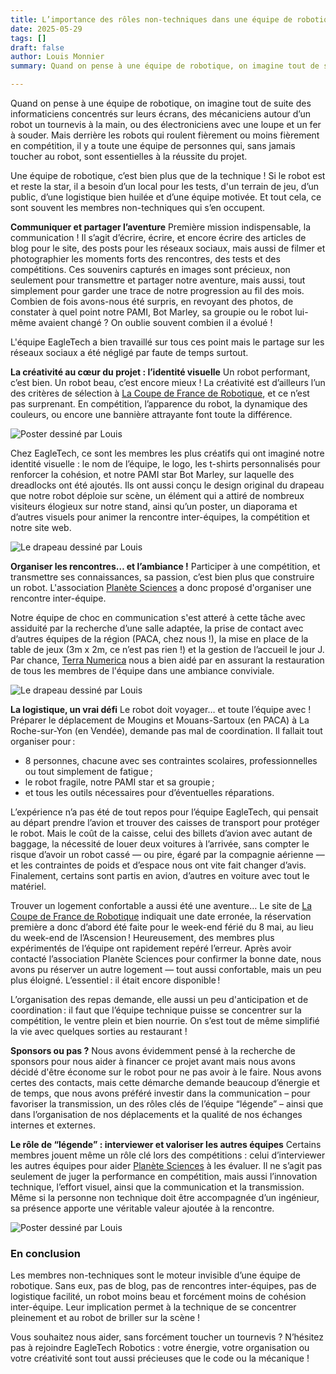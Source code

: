 ```yaml
---
title: L’importance des rôles non-techniques dans une équipe de robotique
date: 2025-05-29
tags: []
draft: false
author: Louis Monnier
summary: Quand on pense à une équipe de robotique, on imagine tout de suite des informaticiens, des électroniciens et des mécaniciens à l’œuvre. Pourtant, les rôles non-techniques sont tout aussi essentiels pour faire connaître l’équipe, organiser des rencontres conviviales, et pour assurer le financement par la recherche de sponsors.

---
```


Quand on pense à une équipe de robotique, on imagine tout de suite des informaticiens concentrés sur leurs écrans, des mécaniciens autour d’un robot un tournevis à la main, ou des électroniciens avec une loupe et un fer à souder. Mais derrière les robots qui roulent fièrement ou moins fièrement en compétition, il y a toute une équipe de personnes qui, sans jamais toucher au robot, sont essentielles à la réussite du projet.

Une équipe de robotique, c’est bien plus que de la technique ! Si le robot est et reste la star, il a besoin d’un local pour les tests, d'un terrain de jeu, d’un public, d’une logistique bien huilée et d’une équipe motivée. Et tout cela, ce sont souvent les membres non-techniques qui s’en occupent.

**Communiquer et partager l’aventure**
Première mission indispensable, la communication ! Il s’agit d’écrire, écrire, et encore écrire des articles de blog pour le site, des posts pour les réseaux sociaux, mais aussi de filmer et photographier les moments forts des rencontres, des tests et des compétitions. Ces souvenirs capturés en images sont précieux, non seulement pour transmettre et partager notre aventure, mais aussi, tout simplement pour garder une trace de notre progression au fil des mois. Combien de fois avons-nous été surpris, en revoyant des photos, de constater à quel point notre PAMI, Bot Marley, sa groupie ou le robot lui-même avaient changé ? On oublie souvent combien il a évolué !

L'équipe EagleTech a bien travaillé sur tous ces point mais le partage sur les réseaux sociaux a été négligé par faute de temps surtout. 

**La créativité au cœur du projet : l’identité visuelle**
Un robot performant, c’est bien. Un robot beau, c’est encore mieux ! La créativité est d’ailleurs l’un des critères de sélection à [La Coupe de France de Robotique](https://www.coupederobotique.fr), et ce n’est pas surprenant. En compétition, l’apparence du robot, la dynamique des couleurs, ou encore une bannière attrayante font toute la différence.

![Poster dessiné par Louis](/blog-images/20250529-role-non-technique/louis-au-travail.png)

Chez EagleTech, ce sont les membres les plus créatifs qui ont imaginé notre identité visuelle : le nom de l’équipe, le logo, les t-shirts personnalisés pour renforcer la cohésion, et notre PAMI star Bot Marley, sur laquelle des dreadlocks ont été ajoutés. Ils ont aussi conçu le design original du drapeau que notre robot déploie sur scène, un élément qui a attiré de nombreux visiteurs élogieux sur notre stand, ainsi qu’un poster, un diaporama et d’autres visuels pour animer la rencontre inter-équipes, la compétition et notre site web.

![Le drapeau dessiné par Louis](/blog-images/20250529-role-non-technique/drapeau.png)

**Organiser les rencontres… et l’ambiance !**
Participer à une compétition, et transmettre ses connaissances, sa passion, c’est bien plus que construire un robot. L'association [Planète Sciences](https://www.planete-sciences.org/national) a donc proposé d'organiser une rencontre inter-équipe. 

Notre équipe de choc en communication s'est atteré à cette tâche avec assiduité par la recherche d’une salle adaptée, la prise de contact avec d’autres équipes de la région (PACA, chez nous !), la mise en place de la table de jeux  (3m x 2m, ce n’est pas rien !) et la gestion de l’accueil le jour J. Par chance, [Terra Numerica](https://terra-numerica.org) nous a bien aidé par en assurant la restauration de tous les membres de l'équipe dans une ambiance conviviale. 

![Le drapeau dessiné par Louis](/blog-images/20250529-role-non-technique/louis-rer.png)

**La logistique, un vrai défi**
Le robot doit voyager… et toute l’équipe avec ! Préparer le déplacement de Mougins et Mouans-Sartoux (en PACA) à La Roche-sur-Yon (en Vendée), demande pas mal de coordination. Il fallait tout organiser pour :
- 8 personnes, chacune avec ses contraintes scolaires, professionnelles ou tout simplement de fatigue ;
- le robot fragile, notre PAMI star et sa groupie ;
- et tous les outils nécessaires pour d’éventuelles réparations.

L’expérience n’a pas été de tout repos pour l’équipe EagleTech, qui pensait au départ prendre l’avion et trouver des caisses de transport pour protéger le robot. Mais le coût de la caisse, celui des billets d’avion avec autant de baggage, la nécessité de louer deux voitures à l’arrivée, sans compter le risque d’avoir un robot cassé — ou pire, égaré par la compagnie aérienne — et les contraintes de poids et d’espace nous ont vite fait changer d’avis. Finalement, certains sont partis en avion, d’autres en voiture avec tout le matériel.

Trouver un logement confortable a aussi été une aventure… Le site de [La Coupe de France de Robotique](https://www.coupederobotique.fr) indiquait une date erronée, la réservation première a donc d’abord été faite pour le week-end férié du 8 mai, au lieu du week-end de l’Ascension ! Heureusement, des membres plus expérimentés de l’équipe ont rapidement repéré l’erreur. Après avoir contacté l’association Planète Sciences pour confirmer la bonne date, nous avons pu réserver un autre logement — tout aussi confortable, mais un peu plus éloigné. L’essentiel : il était encore disponible !

L’organisation des repas demande, elle aussi un peu d'anticipation et de coordination : il faut que l’équipe technique puisse se concentrer sur la compétition, le ventre plein et bien nourrie. On s’est tout de même simplifié la vie avec quelques sorties au restaurant !


**Sponsors ou pas ?**
Nous avons évidemment pensé à la recherche de sponsors pour nous aider à financer ce projet avant mais nous avons décidé d'être économe sur le robot pour ne pas avoir à le faire. Nous avons certes des contacts, mais cette démarche demande beaucoup d’énergie et de temps, que nous avons préféré investir dans la communication – pour favoriser la transmission, un des rôles clés de l’équipe “légende” – ainsi que dans l’organisation de nos déplacements et la qualité de nos échanges internes et externes.

**Le rôle de “légende” : interviewer et valoriser les autres équipes**
Certains membres jouent même un rôle clé lors des compétitions : celui d’interviewer les autres équipes pour aider [Planète Sciences](https://www.planete-sciences.org/national) à les évaluer. Il ne s’agit pas seulement de juger la performance en compétition, mais aussi l’innovation technique, l’effort visuel, ainsi que la communication et la transmission. Même si la personne non technique doit être accompagnée d’un ingénieur, sa présence apporte une véritable valeur ajoutée à la rencontre.

![Poster dessiné par Louis](/blog-images/20250529-role-non-technique/poster-eagletech.png)


### En conclusion
Les membres non-techniques sont le moteur invisible d’une équipe de robotique. Sans eux, pas de blog, pas de rencontres inter-équipes, pas de logistique facilité, un robot moins beau et forcément moins de cohésion inter-équipe. Leur implication permet à la technique de se concentrer pleinement et au robot de briller sur la scène !

Vous souhaitez nous aider, sans forcément toucher un tournevis ? N’hésitez pas à rejoindre EagleTech Robotics : votre énergie, votre organisation ou votre créativité sont tout aussi précieuses que le code ou la mécanique !